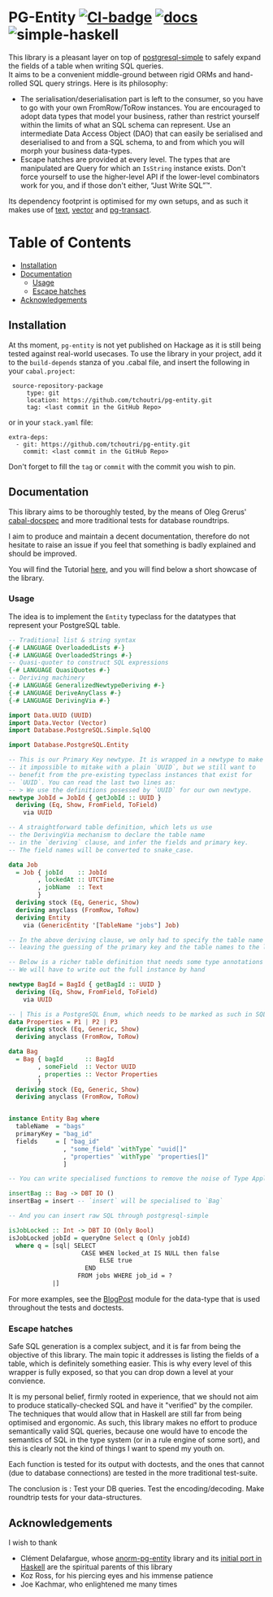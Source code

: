 # PG-Entity [![CI-badge][CI-badge]][CI-url] [![docs][docs]][docs-url] ![simple-haskell][simple-haskell]

This library is a pleasant layer on top of [postgresql-simple][pg-simple] to safely expand the fields of a table when
writing SQL queries.  
It aims to be a convenient middle-ground between rigid ORMs and hand-rolled SQL query strings. Here is its philosophy:

* The serialisation/deserialisation part is left to the consumer, so you have to go with your own FromRow/ToRow instances.
  You are encouraged to adopt data types that model your business, rather than restrict yourself within the limits of what
  an SQL schema can represent. Use an intermediate Data Access Object (DAO) that can easily be serialised and deserialised
  to and from a SQL schema, to and from which you will morph your business data-types.
* Escape hatches are provided at every level. The types that are manipulated are Query for which an `IsString` instance exists.
  Don't force yourself to use the higher-level API if the lower-level combinators work for you, and if those don't either, “Just Write SQL”™.

Its dependency footprint is optimised for my own setups, and as such it makes use of [text][text], [vector][vector] and
[pg-transact][pg-transact].



Table of Contents
=================

* [Installation](#installation)
* [Documentation](#documentation)
  * [Usage](#usage)
  * [Escape hatches](#escape-hatches)
* [Acknowledgements](#acknowledgements)

## Installation

At ths moment, `pg-entity` is not yet published on Hackage as it is still being tested against real-world usecases.
To use the library in your project, add it to the `build-depends` stanza of you .cabal file,
and insert the following in your `cabal.project`:

```
 source-repository-package
     type: git
     location: https://github.com/tchoutri/pg-entity.git
     tag: <last commit in the GitHub Repo>
```

or in your `stack.yaml` file:

```
extra-deps:
  - git: https://github.com/tchoutri/pg-entity.git
    commit: <last commit in the GitHub Repo>
```

Don't forget to fill the `tag` or `commit` with the commit you wish to pin.

## Documentation

This library aims to be thoroughly tested, by the means of Oleg Grerus' [cabal-docspec][docspec]
and more traditional tests for database roundtrips.

I aim to produce and maintain a decent documentation, therefore do not hesitate to raise an issue if you feel that
something is badly explained and should be improved.

You will find the Tutorial [here][docs-url], and you will find below a short showcase of the library.

### Usage

The idea is to implement the `Entity` typeclass for the datatypes that represent your PostgreSQL table. 

```Haskell
-- Traditional list & string syntax
{-# LANGUAGE OverloadedLists #-}
{-# LANGUAGE OverloadedStrings #-}
-- Quasi-quoter to construct SQL expressions
{-# LANGUAGE QuasiQuotes #-}
-- Deriving machinery
{-# LANGUAGE GeneralizedNewtypeDeriving #-}
{-# LANGUAGE DeriveAnyClass #-}
{-# LANGUAGE DerivingVia #-}

import Data.UUID (UUID)
import Data.Vector (Vector)
import Database.PostgreSQL.Simple.SqlQQ

import Database.PostgreSQL.Entity

-- This is our Primary Key newtype. It is wrapped in a newtype to make
-- it impossible to mitake with a plain `UUID`, but we still want to
-- benefit from the pre-existing typeclass instances that exist for
-- `UUID`. You can read the last two lines as:
-- > We use the definitions posessed by `UUID` for our own newtype.
newtype JobId = JobId { getJobId :: UUID }
  deriving (Eq, Show, FromField, ToField)
    via UUID

-- A straightforward table definition, which lets us use
-- the DerivingVia mechanism to declare the table name
-- in the `deriving` clause, and infer the fields and primary key.
-- The field names will be converted to snake_case.

data Job
  = Job { jobId    :: JobId
        , lockedAt :: UTCTime
        , jobName  :: Text
        }
  deriving stock (Eq, Generic, Show)
  deriving anyclass (FromRow, ToRow)
  deriving Entity
    via (GenericEntity '[TableName "jobs"] Job)

-- In the above deriving clause, we only had to specify the table name in order to pluralise it,
-- leaving the guessing of the primary key and the table names to the library.

-- Below is a richer table definition that needs some type annotations to help PostgreSQL.
-- We will have to write out the full instance by hand

newtype BagId = BagId { getBagId :: UUID }
  deriving (Eq, Show, FromField, ToField)
    via UUID

-- | This is a PostgreSQL Enum, which needs to be marked as such in SQL type annotations.
data Properties = P1 | P2 | P3
  deriving stock (Eq, Generic, Show)
  deriving anyclass (FromRow, ToRow)

data Bag
  = Bag { bagId      :: BagId
        , someField  :: Vector UUID
        , properties :: Vector Properties
        }
  deriving stock (Eq, Generic, Show)
  deriving anyclass (FromRow, ToRow)


instance Entity Bag where
  tableName  = "bags"
  primaryKey = "bag_id"
  fields     = [ "bag_id"
               , "some_field" `withType` "uuid[]"
               , "properties" `withType` "properties[]"
               ]

-- You can write specialised functions to remove the noise of Type Applications

insertBag :: Bag -> DBT IO ()
insertBag = insert -- `insert` will be specialised to `Bag`

-- And you can insert raw SQL through postgresql-simple

isJobLocked :: Int -> DBT IO (Only Bool)
isJobLocked jobId = queryOne Select q (Only jobId)
  where q = [sql| SELECT
                    CASE WHEN locked_at IS NULL then false
                         ELSE true
                     END
                   FROM jobs WHERE job_id = ?
            |]
```

For more examples, see the [BlogPost][BlogPost-module] module for the data-type that is used throughout the tests and doctests.

### Escape hatches

Safe SQL generation is a complex subject, and it is far from being the objective of this library. The main topic it
addresses is listing the fields of a table, which is definitely something easier. This is why every level of this wrapper
is fully exposed, so that you can drop down a level at your convience.

It is my personal belief, firmly rooted in experience, that we should not aim to produce statically-checked SQL and have
it "verified" by the compiler. The techniques that would allow that in Haskell are still far from being optimised and
ergonomic. As such, this library makes no effort to produce semantically valid SQL queries, because one would have to
encode the semantics of SQL in the type system (or in a rule engine of some sort), and this is clearly not the kind of
things I want to spend my youth on.

Each function is tested for its output with doctests, and the ones that cannot (due to database connections) are tested
in the more traditional test-suite.

The conclusion is : Test your DB queries. Test the encoding/decoding. Make roundtrip tests for your data-structures.

## Acknowledgements 

I wish to thank

* Clément Delafargue, whose [anorm-pg-entity][anorm-pg-entity] library and its [initial port in Haskell][entity-blogpost-fretlink]
  are the spiritual parents of this library
* Koz Ross, for his piercing eyes and his immense patience
* Joe Kachmar, who enlightened me many times

[docs]: https://img.shields.io/badge/docs-pg--entity-blueviolet?style=flat-square
[docs-url]: https://tchoutri.github.io/pg-entity/
[docspec]: https://github.com/phadej/cabal-extras/blob/master/cabal-docspec/MANUAL.md
[pg-transact-hspec]: https://github.com/jfischoff/pg-transact-hspec.git
[entity-blogpost-fretlink]: https://tech.fretlink.com/yet-another-unsafe-db-layer/
[anorm-pg-entity]: https://github.com/CleverCloud/anorm-pg-entity
[pg-simple]: https://hackage.haskell.org/package/postgresql-simple
[pg-transact]: https://hackage.haskell.org/package/pg-transact
[text]: https://hackage.haskell.org/package/text
[vector]: https://hackage.haskell.org/package/vector
[relude]: https://hackage.haskell.org/package/relude
[CI-badge]: https://img.shields.io/github/workflow/status/tchoutri/pg-entity/CI?style=flat-square
[CI-url]: https://github.com/tchoutri/pg-entity/actions
[simple-haskell]: https://img.shields.io/badge/Simple-Haskell-purple?style=flat-square
[BlogPost-module]: https://github.com/tchoutri/pg-entity/blob/main/src/Database/PostgreSQL/Entity/Internal/BlogPost.hs


